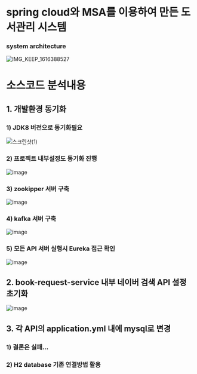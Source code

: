 # spring cloud와 MSA를 이용하여 만든 도서관리 시스템

### system architecture
![IMG_KEEP_1616388527](https://user-images.githubusercontent.com/40568894/114393145-a9425200-9bd4-11eb-8e2b-3715fb05fa55.jpg)

# 소스코드 분석내용
## 1. 개발환경 동기화
### 1) JDK8 버전으로 동기화필요<br/>
![스크린샷(1)](https://user-images.githubusercontent.com/84068193/153155063-65335df4-36f0-4e16-824c-e0315344ec49.png)<br/>
### 2) 프로젝트 내부설정도 동기화 진행<br/>
![image](https://user-images.githubusercontent.com/84068193/153155374-e865f812-bb2c-45d4-b285-a36014bd9b7e.png)
### 3) zookipper 서버 구축
![image](https://user-images.githubusercontent.com/84068193/153156447-ca5be7a6-f221-4ac2-b3cf-0f84b81cdcd1.png)
### 4) kafka 서버 구축
![image](https://user-images.githubusercontent.com/84068193/153156390-a73dec72-e158-4c92-86dd-8424ee62f73a.png)
### 5) 모든 API 서버 실행시 Eureka 접근 확인
![image](https://user-images.githubusercontent.com/84068193/153156580-c014e532-1247-461d-a86b-7935f47f3495.png)


## 2. book-request-service 내부 네이버 검색 API 설정 초기화<br/>
![image](https://user-images.githubusercontent.com/84068193/153155763-3e0469e7-87a8-409d-aa93-5113546902ac.png)<br/>

## 3. 각 API의 application.yml 내에 mysql로 변경
### 1) 결론은 실패...
### 2) H2 database 기존 연결방법 활용
